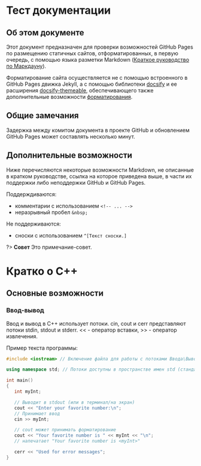 # Тест документации

<!--
Это комментарий. Он не отображается на странице
-->

## Об этом документе

Этот документ предназначен для проверки возможностей GitHub Pages по размещению статичных сайтов, отформатированных, в первую очередь, с помощью языка разметки Markdown ([Краткое руководство по Маркдауну](https://paulradzkov.com/2014/markdown_cheatsheet/)).

Форматирование сайта осуществляется не с помощью встроенного в GitHub Pages движка Jekyll, а с помощью библиотеки [docsify](https://docsify.js.org/#/) и ее расширения [docsify-themeable](https://jhildenbiddle.github.io/docsify-themeable/#/), обеспечивающего также дополнительные возможности [форматирования](https://jhildenbiddle.github.io/docsify-themeable/#/markdown?id=notices).


## Общие замечания

Задержка между комитом документа в проекте GitHub и обновлением GitHub Pages может составлять несколько минут.


## Дополнительные возможности

Ниже перечисляются некоторые возможности Markdown, не описанные в кратком руководстве, ссылка на которое приведена выше, в части их поддержки либо неподдержки GitHub и GitHub Pages.

Поддерждиваются:
- комментарии с использованием `<!-- ... -->`
- неразрывный пробел `&nbsp;`

Не поддерживаются:
- сноски с использованием `^[Текст сноски.]`

?> **Совет** Это примечание-совет.


# Кратко о C++
## Основные возможности
### Ввод-вывод

Ввод и вывод в C++ использует потоки. cin, cout и cerr представляют потоки stdin, stdout и stderr.
<< - оператор вставки, >> - оператор извлечения.

Пример текста программы:
```cpp
#include <iostream> // Включение файла для работы с потоками Ввода\Вывода.

using namespace std; // Потоки доступны в пространстве имен std (стандартная библиотека)

int main()
{
   int myInt;

   // Выводит в stdout (или в терминал/на экран)
   cout << "Enter your favorite number:\n";
   // Принимает ввод
   cin >> myInt;

   // cout может принимать форматирование
   cout << "Your favorite number is " << myInt << "\n";
   // напечатает "Your favorite number is <myInt>"

   cerr << "Used for error messages";
}
```

